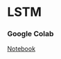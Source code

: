 # LSTM

### Google Colab

<a href="https://colab.research.google.com/drive/1FRAiNiRitY8ByfDxUMPMV8W1RODGI-94?usp=sharing" target="_blank">Notebook</a>

